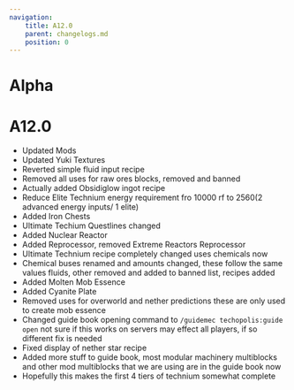 ```yaml
---
navigation:
    title: A12.0
    parent: changelogs.md
    position: 0
---
```


# Alpha

# A12.0

- Updated Mods
- Updated Yuki Textures
- Reverted simple fluid input recipe
- Removed all uses for raw ores blocks, removed and banned
- Actually added Obsidiglow ingot recipe
- Reduce Elite Technium energy requirement fro 10000 rf to 2560(2 advanced energy inputs/ 1 elite)
- Added Iron Chests
- Ultimate Techium Questlines changed
- Added Nuclear Reactor 
- Added Reprocessor, removed Extreme Reactors Reprocessor
- Ultimate Technium recipe completely changed uses chemicals now
- Chemical buses renamed and amounts changed, these follow the same values fluids, other removed and added to banned list, recipes added
- Added Molten Mob Essence
- Added Cyanite Plate
- Removed uses for overworld and nether predictions these are only used to create mob essence
- Changed guide book opening command to `/guidemec techopolis:guide open` not sure if this works on servers may effect all players,
    if so different fix is needed
- Fixed display of nether star recipe
- Added more stuff to guide book, most modular machinery multiblocks and other mod multiblocks that we are using are in the guide book now
- Hopefully this makes the first 4 tiers of technium somewhat complete
